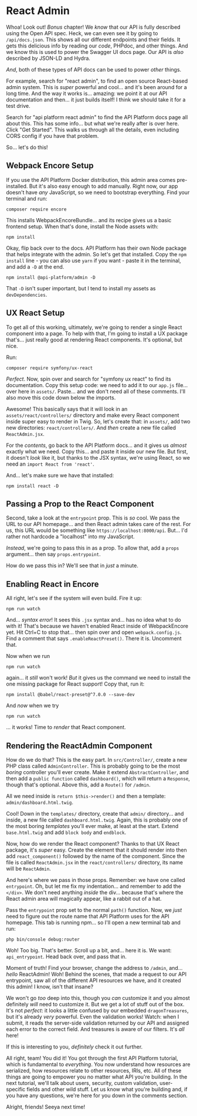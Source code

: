 # React Admin

Whoa! Look out! *Bonus* chapter! We *know* that our API is fully described using
the Open API spec. Heck, we can even see it by going to `/api/docs.json`. This shows
all our different endpoints and their fields. It gets this delicious info by reading our
*code*, PHPdoc, and other things. And we know this is used to power the Swagger
UI docs page. Our API is *also* described by JSON-LD and Hydra.

*And*, both of these types of API docs can be used to power *other* things.

For example, search for "react admin", to find an open source React-based
admin system. This is *super* powerful and cool... and it's been around for a long
time. And the way it works is... amazing: we point it at our API documentation and
then... it just builds itself! I think we should take it for a test drive.

Search for "api platform react admin" to find the API Platform docs page all about
this. This has some info... but what we're really after is over here. Click "Get
Started". This walks us through all the details, even including CORS config if
you have that problem.

So... let's do this!

## Webpack Encore Setup

If you use the API Platform Docker distribution, this admin area comes pre-installed.
But it's also easy enough to add manually. Right now, our app doesn't have *any*
JavaScript, so we need to bootstrap everything. Find your terminal and run:

```terminal
composer require encore
```

This installs WebpackEncoreBundle... and its recipe gives us a basic frontend
setup. When that's done, install the Node assets with:

```terminal
npm install
```

Okay, flip back over to the docs. API Platform has their own Node package
that helps integrate with the admin. So let's get that installed. Copy the
`npm install` line - you can also use `yarn` if you want - paste it in the terminal,
and add a `-D` at the end.

```terminal-silent
npm install @api-platform/admin -D
```

That `-D` isn't super important, but I tend to install my assets as `devDependencies`.

## UX React Setup

To get all of this working, ultimately, we're going to render a single React
component into a page. To help with that, I'm going to install a UX package that's...
just really good at rendering React components. It's optional, but nice.

Run:

```terminal
composer require symfony/ux-react
```

*Perfect*. Now, spin over and search for "symfony ux react" to find its documentation.
Copy this setup code: we need to add it to our `app.js` file... over here in
`assets/`. Paste... and we don't need all of these comments. I'll also move this
code down below the imports.

Awesome! This basically says that it will look in an `assets/react/controllers/`
directory and make every React component inside super easy to render in Twig.
So, let's create that: in `assets/`, add two new directories:
`react/controllers/`. And *then* create a new file called `ReactAdmin.jsx`.

For the *contents*, go back to the API Platform docs... and it gives us *almost*
exactly what we need. Copy this... and paste it inside our new file. But first, it
doesn't *look* like it, but thanks to the JSX syntax, we're using React, so we need
an `import React from 'react'`.

And... let's make sure we have that installed:

```terminal
npm install react -D
```

## Passing a Prop to the React Component

Second, take a look at the `entrypoint` prop. This is *so* cool. We pass the URL
to our API homepage... and then React admin takes care of the rest. For us, this
URL would be something like `https://localhost:8000/api`. But... I'd rather not
hardcode a "localhost" into my JavaScript.

*Instead*, we're going to pass this in as a prop. To allow that, add a `props`
argument... then say `props.entrypoint`.

How do we pass this in? We'll see that in *just* a minute.

## Enabling React in Encore

All right, let's see if the system will even build. Fire it up:

```terminal
npm run watch
```

And... *syntax error*! It sees this `.jsx` syntax and... has no idea what to do
with it! That's because we haven't enabled React inside of WebpackEncore yet. Hit
Ctrl+C to stop that... then spin over and open `webpack.config.js`. Find a comment
that says `.enableReactPreset()`. There it is. Uncomment that.

Now when we run

```terminal
npm run watch
```

again... it *still* won't work! *But* it gives us the command we need to install
the one missing package for React support! Copy that, run it:

```terminal-silent
npm install @babel/react-preset@^7.0.0 --save-dev
```

And *now* when we try

```terminal
npm run watch
```

... it works! Time to *render* that React component.

## Rendering the ReactAdmin Component

How do we do that? This is the easy part. In `src/Controller/`, create a new PHP
class called `AdminController`. This is probably going to be the most *boring*
controller you'll ever create. Make it extend `AbstractController`, and then add
a `public function` called `dashboard()`, which will return a `Response`, though
that's optional. Above this, add a `Route()` for `/admin`.

All we need inside is `return $this->render()` and then
a template: `admin/dashboard.html.twig`.

Cool! Down in the `templates/` directory, create that `admin/` directory... and
inside, a new file called `dashboard.html.twig`. Again, this is probably one of the
most boring *templates* you'll ever make, at least at the start. Extend
`base.html.twig` and add `block body` and `endblock`.

Now, how do we render the React component? Thanks to that UX React package, it's
*super* easy. Create the element that it should render into then add
`react_component()` followed by the name of the component. Since the file is called
`ReactAdmin.jsx` in the `react/controllers/` directory, its name will be `ReactAdmin`.

And here's where we pass in those props. Remember: we have one called `entrypoint`.
Oh, but let me fix my indentation... and remember to add the `</div>`. We don't
need anything *inside* the div... because that's where the React admin area will
magically appear, like a rabbit out of a hat.

Pass the `entrypoint` prop set to the normal `path()` function. Now, we *just*
need to figure out the route name that API Platform uses for the API homepage. This
tab is running npm... so I'll open a new terminal tab and run:

```terminal
php bin/console debug:router
```

Woh! Too big. That's better. Scroll up a bit, and... here it is. We want:
`api_entrypoint`. Head back over, and pass that in.

Moment of truth! Find your browser, change the address to `/admin`, and...
*hello* ReactAdmin! Woh! Behind the scenes, that made a request to our API entrypoint,
saw all of the different API resources we have, and it created this admin! I know,
isn't that insane?

We won't go *too* deep into this, though you *can* customize it and you almost
definitely *will* need to customize it. But we get a lot of stuff out of the box.
It's not *perfect*: it looks a little confused by our embedded `dragonTreasures`,
but it's already *very* powerful. Even the validation works! Watch: when I submit,
it reads the server-side validation returned by our API and assigned each error
to the correct field. And treasures is aware of our filters. It's *all* here!

If this is interesting to you, *definitely* check it out further.

All right, team! You did it! You got through the first API Platform tutorial, which
is fundamental to *everything*. You now understand how resources are serialized,
how resources relate to other resources, IRIs, etc. All of these things are going
to empower you no matter what API you're building. In the next tutorial, we'll talk
about users, security, custom validation, user-specific fields and other wild stuff.
Let us know what you're building and, if you have any questions, we're here for you
down in the comments section.

Alright, friends! Seeya next time!

